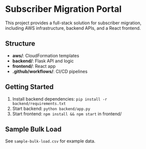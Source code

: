 # Subscriber Migration Portal

This project provides a full-stack solution for subscriber migration, including AWS infrastructure, backend APIs, and a React frontend.

## Structure

- **aws/**: CloudFormation templates
- **backend/**: Flask API and logic
- **frontend/**: React app
- **.github/workflows/**: CI/CD pipelines

## Getting Started

1. Install backend dependencies: `pip install -r backend/requirements.txt`
2. Start backend: `python backend/app.py`
3. Start frontend: `npm install && npm start` in frontend/

## Sample Bulk Load

See `sample-bulk-load.csv` for example data.
